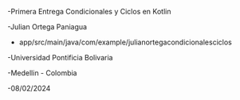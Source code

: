 -Primera Entrega Condicionales y Ciclos en Kotlin

-Julian Ortega Paniagua

- app/src/main/java/com/example/julianortegacondicionalesciclos

-Universidad Pontificia Bolivaria

-Medellin - Colombia

-08/02/2024
